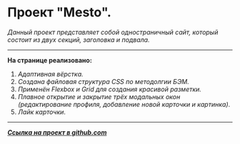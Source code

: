 ﻿# **Проект "Mesto".**



  *Данный проект представляет собой одностраничный сайт, который состоит из двух секций, заголовка и подвала.*
  ___

**На странице реализовано:**

1. *Адаптивная вёрстка.*
2. *Создана файловая структура CSS по методолгии БЭМ.*
3. *Применён Flexbox и Grid для создания красивой разметки.*
4. *Плавное открытие и закрытие трёх модальных окон (редактирование профиля, добавление новой карточки и картинка)*.
5. *Лайк карточки*.

___

***[Ссылка на проект в github.com](https://vladled2021.github.io/mesto/)***
